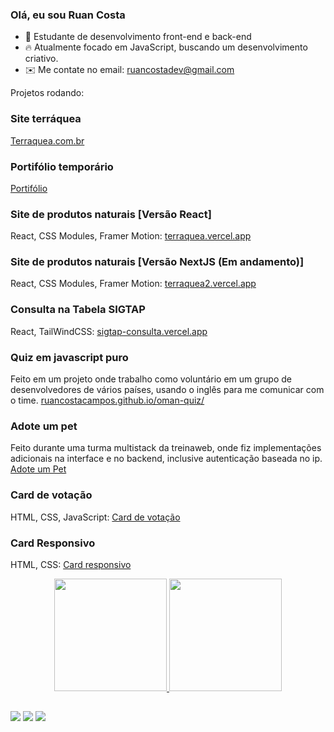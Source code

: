 ### Olá, eu sou Ruan Costa

- 📒 Estudante de desenvolvimento front-end e back-end
- 🔥 Atualmente focado em JavaScript, buscando um desenvolvimento criativo.
- ✉️ Me contate no email: ruancostadev@gmail.com

Projetos rodando: 
### Site terráquea
<a href="https://terraquea.com.br/">Terraquea.com.br</a>

### Portifólio temporário
<a href="https://ruancostacampos.vercel.app">Portifólio</a>

### Site de produtos naturais [Versão React]
React, CSS Modules, Framer Motion: 
<a href="https://terraquea.vercel.app/">terraquea.vercel.app</a>

### Site de produtos naturais [Versão NextJS (Em andamento)]
React, CSS Modules, Framer Motion: 
<a href="https://terraquea2.vercel.app/">terraquea2.vercel.app</a>

### Consulta na Tabela SIGTAP 
React, TailWindCSS: 
<a href="https://sigtap-consulta.vercel.app/">sigtap-consulta.vercel.app</a>

### Quiz em javascript puro
Feito em um projeto onde trabalho como voluntário em um grupo de desenvolvedores de vários países, usando o 
inglês para me comunicar com o time.
<a href="https://ruancostacampos.github.io/oman-quiz/">ruancostacampos.github.io/oman-quiz/</a>

### Adote um pet
Feito durante uma turma multistack da treinaweb, onde fiz implementações adicionais na interface e no backend, 
inclusive autenticação baseada no ip.
<a href="https://adote-um-pet-eight.vercel.app/">Adote um Pet</a>

### Card de votação
HTML, CSS, JavaScript: 
<a href="https://ruancostacampos.github.io/interactive-rating/">Card de votação</a>

### Card Responsivo
HTML, CSS: 
<a href="https://ruancostacampos.github.io/product-card/">Card responsivo</a>



<div align="center">
  <a href="https://github.com/ruancostacampos">
  <img height="180em" src="https://github-readme-stats.vercel.app/api?username=ruancostacampos&show_icons=true&theme=gruvbox&include_all_commits=true&count_private=true"/>
  <img height="180em" src="https://github-readme-stats.vercel.app/api/top-langs/?username=ruancostacampos&layout=compact&langs_count=7&theme=gruvbox"/>
</div>
  
  ##
  
  <div> 
  <a href="https://www.instagram.com/ruanblues" target="_blank"><img src="https://img.shields.io/badge/-Instagram-%23E4405F?style=for-the-badge&logo=instagram&logoColor=white" target="_blank"></a>
  <a href = "mailto:ruancostadev@gmail.com"><img src="https://img.shields.io/badge/-Gmail-%23333?style=for-the-badge&logo=gmail&logoColor=white" target="_blank"></a>
  <a href="https://www.linkedin.com/in/ruan-costa-a99459236/" target="_blank"><img src="https://img.shields.io/badge/-LinkedIn-%230077B5?style=for-the-badge&logo=linkedin&logoColor=white" target="_blank"></a> 
</div>
